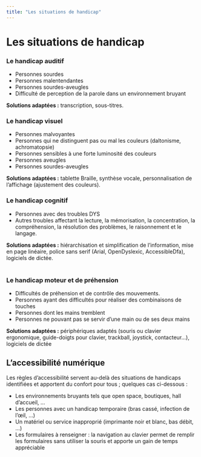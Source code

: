 ```yaml
---
title: "Les situations de handicap"
---
```


# Les situations de handicap

### Le handicap auditif

- Personnes sourdes
- Personnes malentendantes
- Personnes sourdes-aveugles
- Difficulté de perception de la parole dans un environnement bruyant

**Solutions adaptées&nbsp;:** transcription, sous-titres.


### Le handicap visuel

- Personnes malvoyantes
- Personnes qui ne distinguent pas ou mal les couleurs (daltonisme, achromatopsie)
- Personnes sensibles à une forte luminosité des couleurs
- Personnes aveugles
- Personnes sourdes-aveugles

**Solutions adaptées&nbsp;:** tablette Braille, synthèse vocale, personnalisation de l’affichage (ajustement des couleurs).


### Le handicap cognitif

- Personnes avec des troubles DYS
- Autres troubles affectant la lecture, la mémorisation, la concentration, la compréhension, la résolution des problèmes, le raisonnement et le langage.

**Solutions adaptées&nbsp;:** hiérarchisation et simplification de l’information, mise en page linéaire, police sans serif (Arial, OpenDyslexic, AccessibleDfa), logiciels de dictée.  
&nbsp;

### Le handicap moteur et de préhension

- Difficultés de préhension et de contrôle des mouvements.
- Personnes ayant des difficultés pour réaliser des combinaisons de touches
- Personnes dont les mains tremblent
- Personnes ne pouvant pas se servir d’une main ou de ses deux mains

**Solutions adaptées&nbsp;:** périphériques adaptés (souris ou clavier ergonomique, guide-doigts pour clavier, trackball, joystick, contacteur…), logiciels de dictée
&nbsp;


## L’accessibilité numérique

Les règles d’accessibilité servent au-delà des situations de handicaps identifiées et apportent du confort pour tous&nbsp;; quelques cas ci-dessous&nbsp;:      

- Les environnements bruyants tels que open space, boutiques, hall d’accueil, …
- Les personnes avec un handicap temporaire (bras cassé, infection de l’œil, …)
- Un matériel ou service inapproprié (imprimante noir et blanc, bas débit, …)
- Les formulaires à renseigner : la navigation au clavier permet de remplir les formulaires sans utiliser la souris et apporte un gain de temps appréciable
